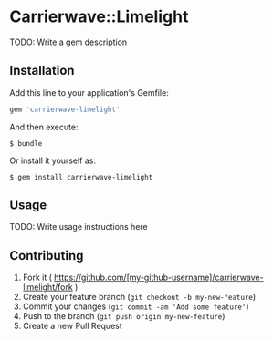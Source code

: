 # Carrierwave::Limelight

TODO: Write a gem description

## Installation

Add this line to your application's Gemfile:

```ruby
gem 'carrierwave-limelight'
```

And then execute:

    $ bundle

Or install it yourself as:

    $ gem install carrierwave-limelight

## Usage

TODO: Write usage instructions here

## Contributing

1. Fork it ( https://github.com/[my-github-username]/carrierwave-limelight/fork )
2. Create your feature branch (`git checkout -b my-new-feature`)
3. Commit your changes (`git commit -am 'Add some feature'`)
4. Push to the branch (`git push origin my-new-feature`)
5. Create a new Pull Request
